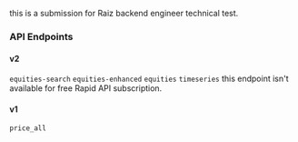 this is a submission for Raiz backend engineer technical test.

### API Endpoints

#### v2
`equities-search`
`equities-enhanced`
`equities`
`timeseries` this endpoint isn't available for free Rapid API subscription.

#### v1
`price_all`